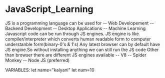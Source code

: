 # JavaScript_Learning
JS is a programming language
can be used for  -- Web Developement
                 -- Backend Development
                 -- Desktop Applications
                 -- Machine Learning
 Javascript code can be run through JS engines.
 JS engine is like compiler/interpreter which converts human readable form to computer understanble form(binary-0's & 1's) 
 Any latest browser can by default have JS engine.So without installing anything we can still run the JS code 
 Other than browser there are different JS engines available
            -- V8
            -- Spider Monkey
            -- Node JS (preferred)
            
 VARIABLES:
 let name="kalyani"
 let num=10
            
    
